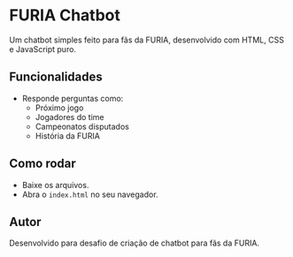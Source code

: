 # FURIA Chatbot

Um chatbot simples feito para fãs da FURIA, desenvolvido com HTML, CSS e JavaScript puro.

## Funcionalidades
- Responde perguntas como:
  - Próximo jogo
  - Jogadores do time
  - Campeonatos disputados
  - História da FURIA

## Como rodar
- Baixe os arquivos.
- Abra o `index.html` no seu navegador.

## Autor
Desenvolvido para desafio de criação de chatbot para fãs da FURIA.